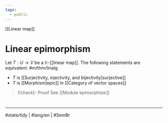 ```yaml
---
tags:
  - public
---
```

[[Linear map]]
# Linear epimorphism

Let $T : U \to V$ be a $\mathbb{K}$-[[linear map]].
The following statements are equivalent: #m/thm/linalg 

- $T$ is [[Surjectivity, injectivity, and bijectivity|surjective]]
- $T$ is [[Morphism|epic]] in [[Category of vector spaces]]

> [!check]- Proof
> See [[Module epimorphism]]

#
---
#state/tidy  | #lang/en | #SemBr

